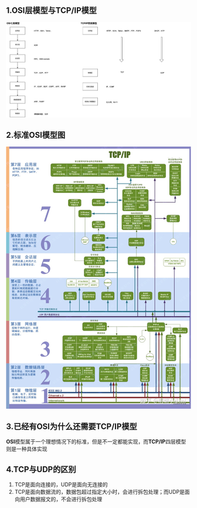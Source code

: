 ## 1.OSI层模型与TCP/IP模型
![](./images/network_models.png)

## 2.标准OSI模型图
![](./images/osi_model.jpeg)

## 3.已经有OSI为什么还需要TCP/IP模型
**OSI**模型属于一个理想情况下的标准，但是不一定都能实现，而**TCP/IP**四层模型则是一种具体实现

## 4.TCP与UDP的区别
1. TCP是面向连接的，UDP是面向无连接的
2. TCP是面向数据流的，数据包超过指定大小时，会进行拆包处理；而UDP是面向用户数据报文的，不会进行拆包处理
